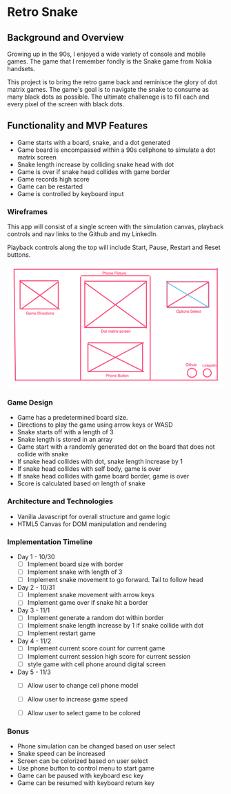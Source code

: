 # Retro Snake

## Background and Overview

Growing up in the 90s, I  enjoyed a wide variety of console and mobile games. The game that I remember fondly is the Snake game from Nokia handsets. 

This project is to bring the retro game back and reminisce the glory of dot matrix games. The game's goal is to navigate the snake to consume as many black dots as possible. The ultimate challenege is to fill each and every pixel of the screen with black dots.
    
## Functionality and MVP Features

  * Game starts with a board, snake, and a dot generated
  * Game board is encompassed within a 90s cellphone to simulate a dot matrix screen
  * Snake length increase by colliding snake head with dot
  * Game is over if snake head collides with game border
  * Game records high score
  * Game can be restarted
  * Game is controlled by keyboard input
  
### Wireframes

This app will consist of a single screen with the simulation canvas, playback controls and nav links to the Github and my LinkedIn.  

Playback controls along the top will include Start, Pause, Restart and Reset buttons.

![wireframe](images/wireframe.png)

### Game Design 

  * Game has a predetermined board size.
  * Directions to play the game using arrow keys or WASD
  * Snake starts off with a length of 3
  * Snake length is stored in an array
  * Game start with a randomly generated dot on the board that does not collide with snake 
  * If snake head collides with dot, snake length increase by 1
  * If snake head collides with self body, game is over
  * If snake head collides with game board border, game is over
  * Score is calculated based on length of snake

### Architecture and Technologies
  * Vanilla Javascript for overall structure and game logic
  * HTML5 Canvas for DOM manipulation and rendering
    
### Implementation Timeline
  * Day 1 - 10/30
    - [ ] Implement board size with border
    - [ ] Implement snake with length of 3
    - [ ] Implement snake movement to go forward. Tail to follow head
    
  * Day 2 - 10/31
    - [ ] Implement snake movement with arrow keys
    - [ ] Implement game over if snake hit a border

  * Day 3 - 11/1
    - [ ] Implement generate a random dot within border
    - [ ] Implement snake length increase by 1 if snake collide with dot
    - [ ] Implement restart game
    
  * Day 4 - 11/2
    - [ ] Implement current score count for current game
    - [ ] Implement current session high score for current session
    - [ ] style game with cell phone around digital screen
    
  * Day 5 - 11/3
    - [ ] Allow user to change cell phone model
    - [ ] Allow user to increase game speed
    - [ ] Allow user to select game to be colored


    
### Bonus
  * Phone simulation can be changed based on user select
  * Snake speed can be increased
  * Screen can be colorized based on user select
  * Use phone button to control menu to start game
  * Game can be paused with keyboard esc key
  * Game can be resumed with keyboard return key
